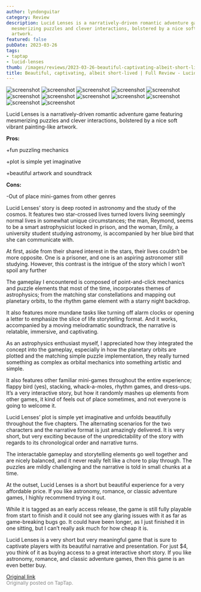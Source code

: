 ```yaml
---
author: lyndonguitar
category: Review
description: Lucid Lenses is a narratively-driven romantic adventure game featuring
  mesmerizing puzzles and clever interactions, bolstered by a nice soft vibrant painting-like
  artwork.
featured: false
pubDate: 2023-03-26
tags:
- taptap
- lucid-lenses
thumb: /images/reviews/2023-03-26-beautiful-captivating-albeit-short-lived--full-review---lucid-lenses-0.avif
title: Beautiful, captivating, albeit short-lived | Full Review - Lucid Lenses
---
```


<div class="gallery">
  <img src="/images/reviews/2023-03-26-beautiful-captivating-albeit-short-lived--full-review---lucid-lenses-0.avif" alt="screenshot" />
  <img src="/images/reviews/2023-03-26-beautiful-captivating-albeit-short-lived--full-review---lucid-lenses-1.avif" alt="screenshot" />
  <img src="/images/reviews/2023-03-26-beautiful-captivating-albeit-short-lived--full-review---lucid-lenses-2.avif" alt="screenshot" />
  <img src="/images/reviews/2023-03-26-beautiful-captivating-albeit-short-lived--full-review---lucid-lenses-3.avif" alt="screenshot" />
  <img src="/images/reviews/2023-03-26-beautiful-captivating-albeit-short-lived--full-review---lucid-lenses-4.avif" alt="screenshot" />
  <img src="/images/reviews/2023-03-26-beautiful-captivating-albeit-short-lived--full-review---lucid-lenses-5.avif" alt="screenshot" />
  <img src="/images/reviews/2023-03-26-beautiful-captivating-albeit-short-lived--full-review---lucid-lenses-6.avif" alt="screenshot" />
  <img src="/images/reviews/2023-03-26-beautiful-captivating-albeit-short-lived--full-review---lucid-lenses-7.avif" alt="screenshot" />
  <img src="/images/reviews/2023-03-26-beautiful-captivating-albeit-short-lived--full-review---lucid-lenses-8.avif" alt="screenshot" />
  <img src="/images/reviews/2023-03-26-beautiful-captivating-albeit-short-lived--full-review---lucid-lenses-9.avif" alt="screenshot" />
  <img src="/images/reviews/2023-03-26-beautiful-captivating-albeit-short-lived--full-review---lucid-lenses-10.avif" alt="screenshot" />
  <img src="/images/reviews/2023-03-26-beautiful-captivating-albeit-short-lived--full-review---lucid-lenses-11.avif" alt="screenshot" />
</div>

Lucid Lenses is a narratively-driven romantic adventure game featuring mesmerizing puzzles and clever interactions, bolstered by a nice soft vibrant painting-like artwork.


**Pros:**


+fun puzzling mechanics

+plot is simple yet imaginative

+beautiful artwork and soundtrack


**Cons:**


-Out of place mini-games from other genres

Lucid Lenses’ story is deep rooted in astronomy and the study of the cosmos. It features two star-crossed lives turned lovers living seemingly normal lives in somewhat unique circumstances; the man, Reymond, seems to be a smart astrophysicist locked in prison, and the woman, Emily, a university student studying astronomy, is accompanied by her blue bird that she can communicate with.

At first, aside from their shared interest in the stars, their lives couldn’t be more opposite. One is a prisoner, and one is an aspiring astronomer still studying. However, this contrast is the intrigue of the story which I won’t spoil any further

The gameplay I encountered is composed of point-and-click mechanics and puzzle elements that most of the time, incorporates themes of astrophysics; from the matching star constellations and mapping out planetary orbits, to the rhythm game element with a starry night backdrop.

It also features more mundane tasks like turning off alarm clocks or opening a letter to emphasize the slice of life storytelling format. And it works, accompanied by a moving melodramatic soundtrack, the narrative is relatable, immersive, and captivating.

As an astrophysics enthusiast myself, I appreciated how they integrated the concept into the gameplay, especially in how the planetary orbits are plotted and the matching simple puzzle implementation, they really turned something as complex as orbital mechanics into something artistic and simple.

It also features other familiar mini-games throughout the entire experience; flappy bird (yes), stacking, whack-a-moles, rhythm games, and dress-ups. It’s a very interactive story, but how it randomly mashes up elements from other games, it kind of feels out of place sometimes, and not everyone is going to welcome it.

Lucid Lenses’ plot is simple yet imaginative and unfolds beautifully throughout the five chapters. The alternating scenarios for the two characters and the narrative format is just amazingly delivered. It is very short, but very exciting because of the unpredictability of the story with regards to its chronological order and narrative turns.

The interactable gameplay and storytelling elements go well together and are nicely balanced, and it never really felt like a chore to play through. The puzzles are mildly challenging and the narrative is told in small chunks at a time.

At the outset, Lucid Lenses is a short but beautiful experience for a very affordable price. If you like astronomy, romance, or classic adventure games, I highly recommend trying it out.

While it is tagged as an early access release, the game is still fully playable from start to finish and it could not see any glaring issues with it as far as game-breaking bugs go. It could have been longer, as I just finished it in one sitting, but I can’t really ask much for how cheap it is.

Lucid Lenses is a very short but very meaningful game that is sure to captivate players with its beautiful narrative and presentation. For just $4, you think of it as buying access to a great interactive short story. If you like astronomy, romance, and classic adventure games, then this game is an even better buy.

[Original link](https://www.taptap.io/post/4901865)<br><span style="font-size: 0.95em; color: #888;">Originally posted on TapTap.</span>